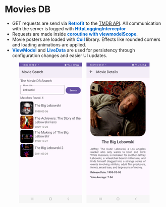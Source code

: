 # Movies DB

- GET requests are send via <span style="color: #0066cc;">**Retrofit**</span> to the [TMDB API](https://developer.themoviedb.org/reference/intro/getting-started). All communication with the server is logged with <span style="color: #0066cc;">**HttpLoggingInterceptor**</span><br>
- Requests are made inside <span style="color: #0066cc;">**coroutine with viewmodelScope**</span>. <br>
- Movie posters are loaded with <span style="color: #0066cc;">**Coil**</span> library. Effects like rounded corners and loading animations are applied.<br>
- <span style="color: #0066cc;">**ViewModel**</span> and <span style="color: #0066cc;">**LiveData**</span> are used for persistency through configuration changes and easier UI updates.

<div style="text-align: center;">
  <img src="screenshots/searchresults.png" width="200" style="margin-right: 10px;">
  <img src="screenshots/moviedetails.png" width="200">
</div>